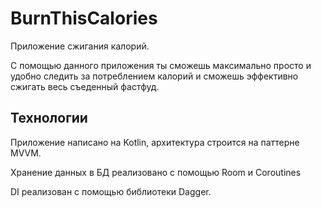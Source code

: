 BurnThisCalories
===============

Приложение сжигания калорий. 

С помощью данного приложения ты сможешь максимально просто и удобно следить за потреблением калорий и сможешь эффективно сжигать весь съеденный фастфуд.

Технологии
-----------

Приложение написано на Kotlin, архитектура строится на паттерне MVVM. 

Хранение данных в БД реализовано с помощью Room и Coroutines

DI реализован с помощью библиотеки Dagger.
